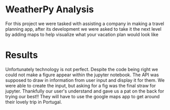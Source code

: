 # WeatherPy Analysis
For this project we were tasked with assisting a company in making a travel planning app, after its development we were asked to take it the next level by adding maps to help visualize what your vacation plan would look like

# Results
Unfortunately technology is not perfect. Despite the code being right we could not make a figure appear within the jupyter notebook. The API was supposed to draw in information from user input and display it for them. We were able to create the input, but asking for a fig was the final straw for jupyter. Thankfully our user's understand and gave us a pat on the back for trying our best!! They will have to use the google maps app to get around their lovely trip in Portugal.
